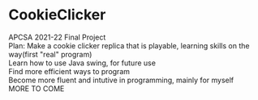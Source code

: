 # CookieClicker
APCSA 2021-22 Final Project<br />
Plan: Make a cookie clicker replica that is playable, learning skills on the way(first "real" program)<br />
Learn how to use Java swing, for future use<br />
Find more efficient ways to program<br />
Become more fluent and intutive in programming, mainly for myself <br />
MORE TO COME <br />
